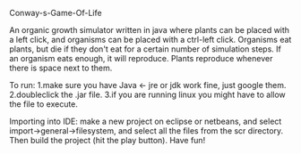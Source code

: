 Conway-s-Game-Of-Life

An organic growth simulator written in java where plants can be placed with a left click, and organisms can be placed with a ctrl-left click. Organisms eat plants, but die if they don't eat for a certain number of simulation steps. If an organism eats enough, it will reproduce. Plants reproduce whenever there is space next to them.  

To run: 
1.make sure you have Java <- jre or jdk work fine, just google them.
2.doubleclick the .jar file.
3.if you are running linux you might have to allow the file to execute.

Importing into IDE: 
make a new project on eclipse or netbeans, and select import->general->filesystem, 
and select all the files from the scr directory. Then build the project (hit the play button). Have fun!

